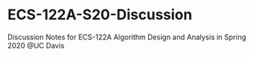# ECS-122A-S20-Discussion
Discussion Notes for ECS-122A Algorithm Design and Analysis in Spring 2020 @UC Davis
